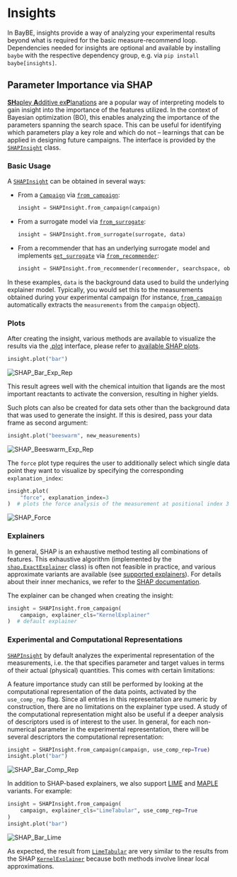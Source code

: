 # Insights

In BayBE, insights provide a way of analyzing your experimental results beyond what is
required for the basic measure-recommend loop. Dependencies needed for insights are
optional and available by installing `baybe` with the respective dependency group, e.g.
via `pip install baybe[insights]`.

## Parameter Importance via SHAP

[**SH**apley **A**dditive ex**P**lanations](https://shap.readthedocs.io/en/latest/index.html)
are a popular way of interpreting models to gain insight into the importance of the
features utilized. In the context of Bayesian optimization (BO), this enables analyzing
the importance of the parameters spanning the search space. This can be useful
for identifying which parameters play a key role and which do not – learnings that can
be applied in designing future campaigns. The interface is provided by the
[`SHAPInsight`]() class.

### Basic Usage

A [`SHAPInsight`]() can be obtained in several ways:

- From a [`Campaign`]() via
  [`from_campaign`]():
  ```python
  insight = SHAPInsight.from_campaign(campaign)
  ```
- From a surrogate model via [`from_surrogate`]():
  ```python
  insight = SHAPInsight.from_surrogate(surrogate, data)
  ```
- From a recommender that has an underlying surrogate model and implements
  [`get_surrogate`]()
  via [`from_recommender`]():
  ```python
  insight = SHAPInsight.from_recommender(recommender, searchspace, objective, data)
  ```

In these examples, `data` is the background data used to build the underlying explainer
model. Typically, you would set this to the measurements obtained during your
experimental campaign (for instance, [`from_campaign`]()
automatically extracts the `measurements` from the `campaign` object).

### Plots

After creating the insight, various methods are available to visualize the results via
the [.plot]()
interface, please refer to [available SHAP plots]().

```python
insight.plot("bar")
```

![SHAP_Bar_Exp_Rep](_static/insights/shap_bar_exp_rep.svg)

This result agrees well with the chemical intuition that ligands are the most important
reactants to activate the conversion, resulting in higher yields.

Such plots can also be created for data sets other than the background data that
was used to generate the insight. If this is desired, pass your data frame as second
argument:

```python
insight.plot("beeswarm", new_measurements)
```

![SHAP_Beeswarm_Exp_Rep](_static/insights/shap_beeswarm_exp_rep.svg)

The `force` plot type requires the user to additionally select which single data point
they want to visualize by specifying the corresponding `explanation_index`:

```python
insight.plot(
    "force", explanation_index=3
)  # plots the force analysis of the measurement at positional index 3
```

![SHAP_Force](_static/insights/shap_force.svg)

### Explainers

In general, SHAP is an exhaustive method testing all combinations of features. This
exhaustive algorithm (implemented by the [`shap.ExactExplainer`](https://shap.readthedocs.io/en/stable/generated/shap.ExactExplainer.html#shap.ExactExplainer) class) is
often not feasible in practice, and various approximate variants are available (see
[supported explainers]()). For details about their inner
mechanics, we refer to the [SHAP documentation](https://shap.readthedocs.io/en/latest/api.html#explainers).

The explainer can be changed when creating the insight:

```python
insight = SHAPInsight.from_campaign(
    campaign, explainer_cls="KernelExplainer"
)  # default explainer
```

### Experimental and Computational Representations

[`SHAPInsight`]() by default analyzes the experimental
representation of the measurements, i.e. the that specifies parameter and target values
in terms of their actual (physical) quantities. This comes with certain limitations:

A feature importance study can still be performed by looking at the computational
representation of the data points, activated by the `use_comp_rep` flag. Since all
entries in this representation are numeric by construction, there are no limitations on
the explainer type used. A study of the computational representation might also be
useful if a deeper analysis of descriptors used is of interest to the user. In general,
for each non-numerical parameter in the experimental representation, there will be
several descriptors the computational representation:

```python
insight = SHAPInsight.from_campaign(campaign, use_comp_rep=True)
insight.plot("bar")
```

![SHAP_Bar_Comp_Rep](_static/insights/shap_bar_comp_rep.svg)

In addition to SHAP-based explainers, we also support
[LIME](https://arxiv.org/abs/1602.04938) and
[MAPLE](https://papers.nips.cc/paper_files/paper/2018/hash/b495ce63ede0f4efc9eec62cb947c162-Abstract.html)
variants. For example:

```python
insight = SHAPInsight.from_campaign(
    campaign, explainer_cls="LimeTabular", use_comp_rep=True
)
insight.plot("bar")
```

![SHAP_Bar_Lime](_static/insights/shap_bar_lime.svg)

As expected, the result from [`LimeTabular`](https://shap.readthedocs.io/en/stable/generated/shap.explainers.other.LimeTabular.html#shap.explainers.other.LimeTabular) are very
similar to the results from the SHAP [`KernelExplainer`](https://shap.readthedocs.io/en/stable/generated/shap.KernelExplainer.html#shap.KernelExplainer) because
both methods involve linear local approximations.
